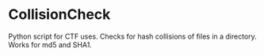 # CollisionCheck

Python script for CTF uses.  Checks for hash collisions of files in a directory.  Works for md5 and SHA1.
